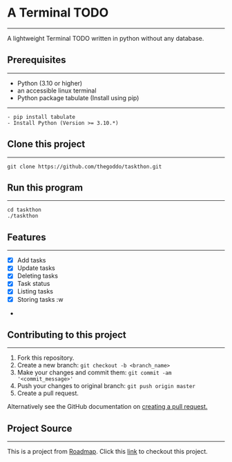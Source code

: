 # A Terminal TODO

---

A lightweight Terminal TODO written in python without any database.

## Prerequisites

---
 - Python (3.10 or higher)
 - an accessible linux terminal
 - Python package tabulate (Install using pip)

---

```text
- pip install tabulate
- Install Python (Version >= 3.10.*)
```


## Clone this project

---
```shell
git clone https://github.com/thegoddo/taskthon.git
```

## Run this program

---
```shell
cd taskthon
./taskthon
```

## Features

---

- [x] Add tasks
- [x] Update tasks
- [x] Deleting tasks
- [x] Task status
- [x] Listing tasks
- [x] Storing tasks
:w
- 
## Contributing to this project

---
 1. Fork this repository.
2. Create a new branch: ```git checkout -b <branch_name>```
3. Make your changes and commit them: ```git commit -am '<commit_message>'```
4. Push your changes to original branch: ```git push origin master```
5. Create a pull request.

Alternatively see the GitHub documentation on [creating a pull request.](https://help.github.com/en/github/collaborating-with-issues-and-pull-requests/creating-a-pull-request)

## Project Source

--- 

This is a project from [Roadmap](https://www.roadmap.sh). Click this [link](https://roadmap.sh/projects/task-tracker) to checkout this project.
